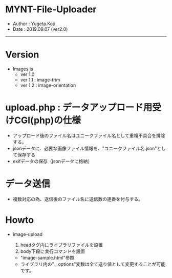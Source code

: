 MYNT-File-Uploader
==
- Author : Yugeta.Koji
- Date   : 2019.09.07 (ver2.0)
---

# Version
- Images.js
  * ver 1.0
  * ver 1.1 : image-trim
  * ver 1.2 : image-orientation


# upload.php : データアップロード用受けCGI(php)の仕様
- アップロード後のファイル名はユニークファイル名として重複不具合を排除する。
- jsonデータに、必要な画像ファイル情報を、"ユニークファイル名.json"として保存する
- exifデータの保存（jsonデータに格納）


# データ送信
- 複数対応の為、送信後のファイル名に送信数の連番を付与する。


# Howto
- image-upload
  1. headタグ内にライブラリファイルを設置
    <script src="images.js"></script>
    <script src="exif.js"></script>

  2. body下段に実行コマンドを設置
    <script>
      new $$fileupload({
        url : "sample.php",
        querys       : {
          exit : true,
          size : 300
        },
        btn_selector : "#btn",
        file_select  : function(res , options){},
        post_success : function(res , options){console.log(res);},
        post_finish : function(res , options){console.log("finished !!!");},
        post_error : function(res , options){console.log(res);}
      });
    </script>

  * "image-sample.html"参照
  * ライブラリ内の"__options"変数は全て送り値として変更することが可能です。

